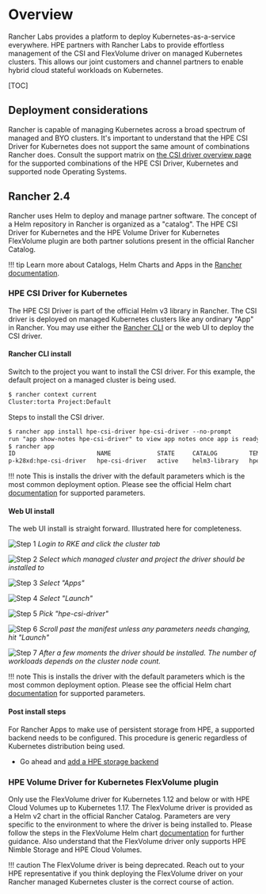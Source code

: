 # Overview

Rancher Labs provides a platform to deploy Kubernetes-as-a-service everywhere. HPE partners with Rancher Labs to provide effortless management of the CSI and FlexVolume driver on managed Kubernetes clusters. This allows our joint customers and channel partners to enable hybrid cloud stateful workloads on Kubernetes.

[TOC]

## Deployment considerations

Rancher is capable of managing Kubernetes across a broad spectrum of managed and BYO clusters. It's important to understand that the HPE CSI Driver for Kubernetes does not support the same amount of combinations Rancher does. Consult the support matrix on [the CSI driver overview page](../../csi_driver/index.md#compatibility_and_support) for the supported combinations of the HPE CSI Driver, Kubernetes and supported node Operating Systems.

## Rancher 2.4

Rancher uses Helm to deploy and manage partner software. The concept of a Helm repository in Rancher is organized as a "catalog". The HPE CSI Driver for Kubernetes and the HPE Volume Driver for Kubernetes FlexVolume plugin are both partner solutions present in the official Rancher Catalog.

!!! tip
    Learn more about Catalogs, Helm Charts and Apps in the [Rancher documentation](https://rancher.com/docs/rancher/v2.x/en/catalog/).

### HPE CSI Driver for Kubernetes

The HPE CSI Driver is part of the official Helm v3 library in Rancher. The CSI driver is deployed on managed Kubernetes clusters like any ordinary "App" in Rancher. You may use either the [Rancher CLI](https://rancher.com/docs/rancher/v2.x/en/cli/) or the web UI to deploy the CSI driver.

#### Rancher CLI install

Switch to the project you want to install the CSI driver. For this example, the default project on a managed cluster is being used.

```markdown
$ rancher context current
Cluster:torta Project:Default
```

Steps to install the CSI driver.

```markdown
$ rancher app install hpe-csi-driver hpe-csi-driver --no-prompt
run "app show-notes hpe-csi-driver" to view app notes once app is ready
$ rancher app
ID                       NAME             STATE     CATALOG         TEMPLATE         VERSION
p-k28xd:hpe-csi-driver   hpe-csi-driver   active    helm3-library   hpe-csi-driver   1.3.1
```

!!! note
    This is installs the driver with the default parameters which is the most common deployment option. Please see the official Helm chart [documentation](https://artifacthub.io/packages/helm/hpe-storage/hpe-csi-driver) for supported parameters.

#### Web UI install

The web UI install is straight forward. Illustrated here for completeness.

![Step 1](img/rke24-ui/step1.png)
*Login to RKE and click the cluster tab*

![Step 2](img/rke24-ui/step2.png)
*Select which managed cluster and project the driver should be installed to*

![Step 3](img/rke24-ui/step3.png)
*Select "Apps"*

![Step 4](img/rke24-ui/step4.png)
*Select "Launch"*

![Step 5](img/rke24-ui/step5.png)
*Pick "hpe-csi-driver"*

![Step 6](img/rke24-ui/step6.png)
*Scroll past the manifest unless any parameters needs changing, hit "Launch"*

![Step 7](img/rke24-ui/step7.png)
*After a few moments the driver should be installed. The number of workloads depends on the cluster node count.*

!!! note
    This is installs the driver with the default parameters which is the most common deployment option. Please see the official Helm chart [documentation](https://artifacthub.io/packages/helm/hpe-storage/hpe-csi-driver) for supported parameters.

#### Post install steps

For Rancher Apps to make use of persistent storage from HPE, a supported backend needs to be configured. This procedure is generic regardless of Kubernetes distribution being used.

- Go ahead and [add a HPE storage backend](../../csi_driver/deployment.md#add_a_hpe_storage_backend)

### HPE Volume Driver for Kubernetes FlexVolume plugin

Only use the FlexVolume driver for Kubernetes 1.12 and below or with HPE Cloud Volumes up to Kubernetes 1.17. The FlexVolume driver is provided as a Helm v2 chart in the official Rancher Catalog. Parameters are very specific to the environment to where the driver is being installed to. Please follow the steps in the FlexVolume Helm chart [documentation](https://artifacthub.io/packages/helm/hpe-storage/hpe-flexvolume-driver) for further guidance. Also understand that the FlexVolume driver only supports HPE Nimble Storage and HPE Cloud Volumes.

!!! caution
    The FlexVolume driver is being deprecated. Reach out to your HPE representative if you think deploying the FlexVolume driver on your Rancher managed Kubernetes cluster is the correct course of action.
